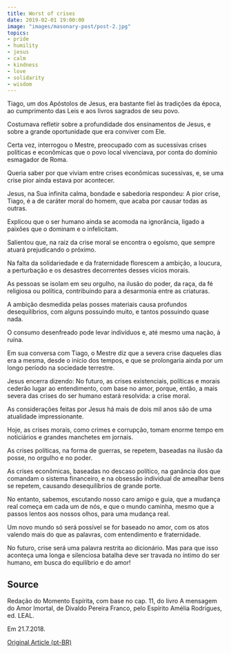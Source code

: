 ```yaml
---
title: Worst of crises
date: 2019-02-01 19:00:00
image: "images/masonary-post/post-2.jpg"
topics: 
- pride
- humility
- jesus
- calm
- kindness
- love
- solidarity
- wisdom
---
```


Tiago, um dos Apóstolos de Jesus, era bastante fiel às tradições da época, ao
cumprimento das Leis e aos livros sagrados de seu povo.

Costumava refletir sobre a profundidade dos ensinamentos de Jesus, e sobre a
grande oportunidade que era conviver com Ele.

Certa vez, interrogou o Mestre, preocupado com as sucessivas crises políticas e
econômicas que o povo local vivenciava, por conta do domínio esmagador de Roma.

Queria saber por que viviam entre crises econômicas sucessivas, e, se uma crise
pior ainda estava por acontecer.

Jesus, na Sua infinita calma, bondade e sabedoria respondeu: A pior crise,
Tiago, é a de caráter moral do homem, que acaba por causar todas as outras.

Explicou que o ser humano ainda se acomoda na ignorância, ligado a paixões que
o dominam e o infelicitam.

Salientou que, na raiz da crise moral se encontra o egoísmo, que sempre atuará
prejudicando o próximo.

Na falta da solidariedade e da fraternidade florescem a ambição, a loucura, a
perturbação e os desastres decorrentes desses vícios morais.

As pessoas se isolam em seu orgulho, na ilusão do poder, da raça, da fé
religiosa ou política, contribuindo para a desarmonia entre as criaturas.

A ambição desmedida pelas posses materiais causa profundos desequilíbrios, com
alguns possuindo muito, e tantos possuindo quase nada.

O consumo desenfreado pode levar indivíduos e, até mesmo uma nação, à ruína.

Em sua conversa com Tiago, o Mestre diz que a severa crise daqueles dias era a
mesma, desde o início dos tempos, e que se prolongaria ainda por um longo
período na sociedade terrestre.

Jesus encerra dizendo: No futuro, as crises existenciais, políticas e morais
cederão lugar ao entendimento, com base no amor, porque, então, a mais severa
das crises do ser humano estará resolvida: a crise moral.

As considerações feitas por Jesus há mais de dois mil anos são de uma
atualidade impressionante.

Hoje, as crises morais, como crimes e corrupção, tomam enorme tempo em
noticiários e grandes manchetes em jornais.

As crises políticas, na forma de guerras, se repetem, baseadas na ilusão da
posse, no orgulho e no poder.

As crises econômicas, baseadas no descaso político, na ganância dos que
comandam o sistema financeiro, e na obsessão individual de amealhar bens se
repetem, causando desequilíbrios de grande porte.

No entanto, sabemos, escutando nosso caro amigo e guia, que a mudança real
começa em cada um de nós, e que o mundo caminha, mesmo que a passos lentos aos
nossos olhos, para uma mudança real.

Um novo mundo só será possível se for baseado no amor, com os atos valendo mais
do que as palavras, com entendimento e fraternidade.

No futuro, crise será uma palavra restrita ao dicionário. Mas para que isso
aconteça uma longa e silenciosa batalha deve ser travada no íntimo do ser
humano, em busca do equilíbrio e do amor!

## Source
Redação do Momento Espírita, com base no cap. 11, do livro
A mensagem do Amor Imortal, de Divaldo Pereira Franco,
pelo Espírito Amélia Rodrigues, ed. LEAL.

Em 21.7.2018.


[Original Article (pt-BR)](http://momento.com.br/pt/ler_texto.php?id=5491)

